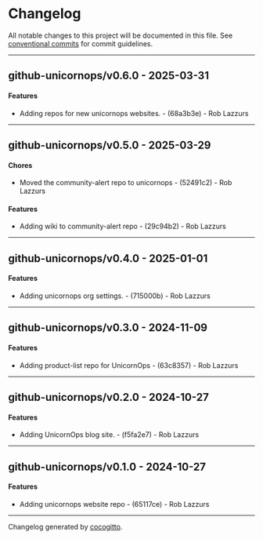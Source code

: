# Changelog
All notable changes to this project will be documented in this file. See [conventional commits](https://www.conventionalcommits.org/) for commit guidelines.

- - -
## github-unicornops/v0.6.0 - 2025-03-31
#### Features
- Adding repos for new unicornops websites. - (68a3b3e) - Rob Lazzurs

- - -

## github-unicornops/v0.5.0 - 2025-03-29
#### Chores
- Moved the community-alert repo to unicornops - (52491c2) - Rob Lazzurs
#### Features
- Adding wiki to community-alert repo - (29c94b2) - Rob Lazzurs

- - -

## github-unicornops/v0.4.0 - 2025-01-01
#### Features
- Adding unicornops org settings. - (715000b) - Rob Lazzurs

- - -

## github-unicornops/v0.3.0 - 2024-11-09
#### Features
- Adding product-list repo for UnicornOps - (63c8357) - Rob Lazzurs

- - -

## github-unicornops/v0.2.0 - 2024-10-27
#### Features
- Adding UnicornOps blog site. - (f5fa2e7) - Rob Lazzurs

- - -

## github-unicornops/v0.1.0 - 2024-10-27
#### Features
- Adding unicornops website repo - (65117ce) - Rob Lazzurs

- - -

Changelog generated by [cocogitto](https://github.com/cocogitto/cocogitto).